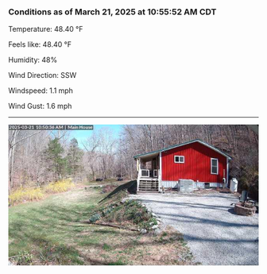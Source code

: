 ### Conditions as of March 21, 2025 at 10:55:52 AM CDT 

Temperature: 48.40 &deg;F

Feels like: 48.40 &deg;F

Humidity: 48%

Wind Direction: SSW

Windspeed: 1.1 mph

Wind Gust: 1.6 mph

---

<img src="./images/latest.jpeg"/>

